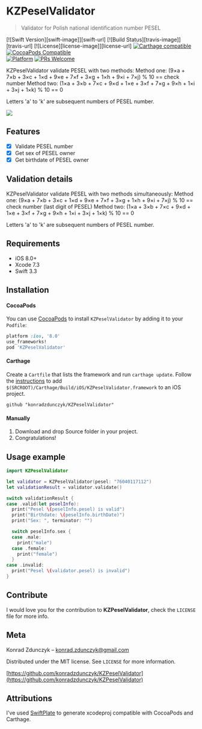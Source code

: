 # KZPeselValidator
> Validator for Polish national identification number PESEL

[![Swift Version][swift-image]][swift-url]
[![Build Status][travis-image]][travis-url]
[![License][license-image]][license-url]
[![Carthage compatible](https://img.shields.io/badge/Carthage-compatible-4BC51D.svg?style=flat)](https://github.com/Carthage/Carthage)
[![CocoaPods Compatible](https://img.shields.io/cocoapods/v/EZSwiftExtensions.svg)](https://img.shields.io/cocoapods/v/LFAlertController.svg)  
[![Platform](https://img.shields.io/cocoapods/p/LFAlertController.svg?style=flat)](http://cocoapods.org/pods/LFAlertController)
[![PRs Welcome](https://img.shields.io/badge/PRs-welcome-brightgreen.svg?style=flat-square)](http://makeapullrequest.com)

KZPeselValidator validate PESEL with two methods:
Method one: (9×a + 7×b + 3×c + 1×d + 9×e + 7×f + 3×g + 1×h + 9×i + 7×j) % 10 == check number
Method two: (1×a + 3×b + 7×c + 9×d + 1×e + 3×f + 7×g + 9×h + 1×i + 3×j + 1×k) % 10 == 0

Letters 'a' to 'k' are subsequent numbers of PESEL number.

![](header.png)

## Features

- [x] Validate PESEL number
- [x] Get sex of PESEL owner
- [x] Get birthdate of PESEL owner

## Validation details

KZPeselValidator validate PESEL with two methods simultaneously:
Method one: (9×a + 7×b + 3×c + 1×d + 9×e + 7×f + 3×g + 1×h + 9×i + 7×j) % 10 == check number (last digit of PESEL)
Method two: (1×a + 3×b + 7×c + 9×d + 1×e + 3×f + 7×g + 9×h + 1×i + 3×j + 1×k) % 10 == 0

Letters 'a' to 'k' are subsequent numbers of PESEL number.

## Requirements

- iOS 8.0+
- Xcode 7.3
- Swift 3.3

## Installation

#### CocoaPods
You can use [CocoaPods](http://cocoapods.org/) to install `KZPeselValidator` by adding it to your `Podfile`:

```ruby
platform :ios, '8.0'
use_frameworks!
pod 'KZPeselValidator'
```

#### Carthage
Create a `Cartfile` that lists the framework and run `carthage update`. Follow the [instructions](https://github.com/Carthage/Carthage#if-youre-building-for-ios) to add `$(SRCROOT)/Carthage/Build/iOS/KZPeselValidator.framework` to an iOS project.

```
github "konradzdunczyk/KZPeselValidator"
```

#### Manually
1. Download and drop Source folder in your project.  
2. Congratulations!  

## Usage example

```swift
import KZPeselValidator

let validator = KZPeselValidator(pesel: "76040117112")
let validationResult = validator.validate()

switch validationResult {
case .valid(let peselInfo):
  print("Pesel \(peselInfo.pesel) is valid")
  print("Birthdate: \(peselInfo.birthDate)")
  print("Sex: ", terminator: "")

  switch peselInfo.sex {
  case .male:
    print("male")
  case .female:
    print("female")
  }
case .invalid:
  print("Pesel \(validator.pesel) is invalid")
}
```

## Contribute

I would love you for the contribution to **KZPeselValidator**, check the ``LICENSE`` file for more info.

## Meta

Konrad Zdunczyk – konrad.zdunczyk@gmail.com

Distributed under the MIT license. See ``LICENSE`` for more information.

[https://github.com/konradzdunczyk/KZPeselValidator](https://github.com/konradzdunczyk/KZPeselValidator)

## Attributions

I've used [SwiftPlate](https://github.com/JohnSundell/SwiftPlate) to generate xcodeproj compatible with CocoaPods and Carthage.
